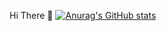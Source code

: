 Hi There 👋
[![Anurag's GitHub stats](https://github-readme-stats.vercel.app/api?username=Ethan-kim9)](https://github.com/Ethan-kim9)
